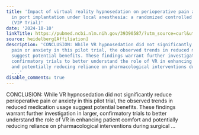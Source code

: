```yaml
---
title: 'Impact of virtual reality hypnosedation on perioperative pain and anxiety
  in port implantation under local anesthesia: a randomized controlled pilot trial
  (VIP Trial)'
date: '2024-10-10'
linkTitle: https://pubmed.ncbi.nlm.nih.gov/39390587/?utm_source=curl&utm_medium=rss&utm_campaign=pubmed-2&utm_content=1FakS-2QOkCT8HsMOQP1bCRQ4YzyumYOmxmF0moLsQ3dFB1E9V&fc=20220326224207&ff=20241011200432&v=2.18.0.post9+e462414
source: heidelberg[Affiliation]
description: 'CONCLUSION: While VR hypnosedation did not significantly reduce perioperative
  pain or anxiety in this pilot trial, the observed trends in reduced medication usage
  suggest potential benefits. These findings warrant further investigation in larger,
  confirmatory trials to better understand the role of VR in enhancing patient comfort
  and potentially reducing reliance on pharmacological interventions during surgical
  ...'
disable_comments: true
---
```

CONCLUSION: While VR hypnosedation did not significantly reduce perioperative pain or anxiety in this pilot trial, the observed trends in reduced medication usage suggest potential benefits. These findings warrant further investigation in larger, confirmatory trials to better understand the role of VR in enhancing patient comfort and potentially reducing reliance on pharmacological interventions during surgical ...